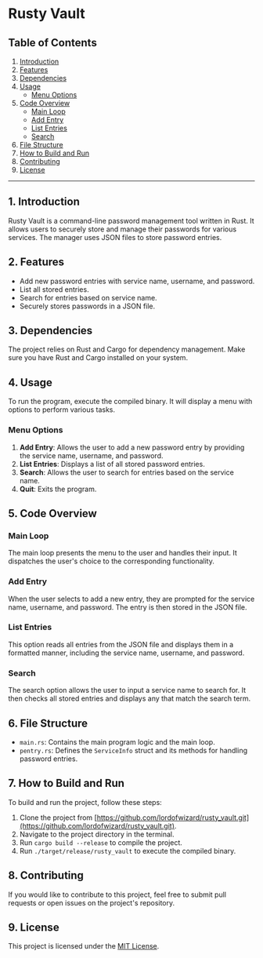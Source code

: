 # Rusty Vault

## Table of Contents

1. [Introduction](#introduction)
2. [Features](#features)
3. [Dependencies](#dependencies)
4. [Usage](#usage)
    - [Menu Options](#menu-options)
5. [Code Overview](#code-overview)
    - [Main Loop](#main-loop)
    - [Add Entry](#add-entry)
    - [List Entries](#list-entries)
    - [Search](#search)
6. [File Structure](#file-structure)
7. [How to Build and Run](#how-to-build-and-run)
8. [Contributing](#contributing)
9. [License](#license)

---

## 1. Introduction <a name="introduction"></a>

Rusty Vault is a command-line password management tool written in Rust. It allows users to securely store and manage their passwords for various services. The manager uses JSON files to store password entries.

## 2. Features <a name="features"></a>

- Add new password entries with service name, username, and password.
- List all stored entries.
- Search for entries based on service name.
- Securely stores passwords in a JSON file.

## 3. Dependencies <a name="dependencies"></a>

The project relies on Rust and Cargo for dependency management. Make sure you have Rust and Cargo installed on your system.

## 4. Usage <a name="usage"></a>

To run the program, execute the compiled binary. It will display a menu with options to perform various tasks.

### Menu Options <a name="menu-options"></a>

1. **Add Entry**: Allows the user to add a new password entry by providing the service name, username, and password.
2. **List Entries**: Displays a list of all stored password entries.
3. **Search**: Allows the user to search for entries based on the service name.
4. **Quit**: Exits the program.

## 5. Code Overview <a name="code-overview"></a>

### Main Loop <a name="main-loop"></a>

The main loop presents the menu to the user and handles their input. It dispatches the user's choice to the corresponding functionality.

### Add Entry <a name="add-entry"></a>

When the user selects to add a new entry, they are prompted for the service name, username, and password. The entry is then stored in the JSON file.

### List Entries <a name="list-entries"></a>

This option reads all entries from the JSON file and displays them in a formatted manner, including the service name, username, and password.

### Search <a name="search"></a>

The search option allows the user to input a service name to search for. It then checks all stored entries and displays any that match the search term.

## 6. File Structure <a name="file-structure"></a>

- `main.rs`: Contains the main program logic and the main loop.
- `pentry.rs`: Defines the `ServiceInfo` struct and its methods for handling password entries.

## 7. How to Build and Run <a name="how-to-build-and-run"></a>

To build and run the project, follow these steps:

1. Clone the project from [https://github.com/lordofwizard/rusty_vault.git](https://github.com/lordofwizard/rusty_vault.git).
2. Navigate to the project directory in the terminal.
3. Run `cargo build --release` to compile the project.
4. Run `./target/release/rusty_vault` to execute the compiled binary.

## 8. Contributing <a name="contributing"></a>

If you would like to contribute to this project, feel free to submit pull requests or open issues on the project's repository.

## 9. License <a name="license"></a>

This project is licensed under the [MIT License](LICENSE).
